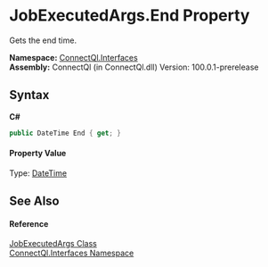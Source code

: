 # JobExecutedArgs.End Property 
 

Gets the end time.

**Namespace:**&nbsp;<a href="N_ConnectQl_Interfaces">ConnectQl.Interfaces</a><br />**Assembly:**&nbsp;ConnectQl (in ConnectQl.dll) Version: 100.0.1-prerelease

## Syntax

**C#**<br />
``` C#
public DateTime End { get; }
```


#### Property Value
Type: <a href="http://msdn2.microsoft.com/en-us/library/03ybds8y" target="_blank">DateTime</a>

## See Also


#### Reference
<a href="T_ConnectQl_Interfaces_JobExecutedArgs">JobExecutedArgs Class</a><br /><a href="N_ConnectQl_Interfaces">ConnectQl.Interfaces Namespace</a><br />